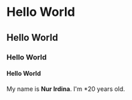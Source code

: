# Hello World
## Hello World
### Hello World
#### Hello World

My name is **Nur Irdina**. I'm *20 years old.
